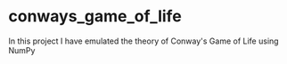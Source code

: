 # conways_game_of_life
In this project I have emulated the theory of Conway's Game of Life using NumPy
